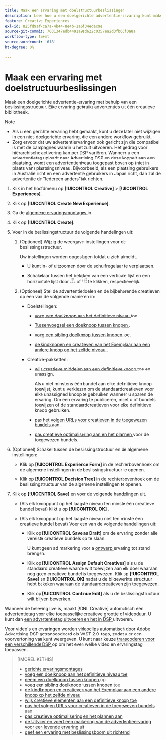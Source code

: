 ```yaml
---
title: Maak een ervaring met doelstructuurbeslissingen
description: Leer hoe u een doelgerichte advertentie-ervaring kunt maken met behulp van een beslissingsstructuur.
feature: Creative Experiences
exl-id: 825fd9af-ca7a-4b44-8e4b-1a6f34edac9e
source-git-commit: 7031347edb4491a91d622c0357ea2d3fb63f0a8a
workflow-type: tm+mt
source-wordcount: '618'
ht-degree: 0%

---
```


# Maak een ervaring met doelstructuurbeslissingen

Maak een doelgerichte advertentie-ervaring met behulp van een beslissingsstructuur. Elke ervaring gebruikt advertenties uit één creatieve bibliotheek.

>[!NOTE]
>
>* Als u een gerichte ervaring hebt gemaakt, kunt u deze later niet wijzigen in een niet-doelgerichte ervaring, die een andere workflow gebruikt.
>* Zorg ervoor dat uw advertentiervaringen ook gericht zijn die compatibel is met de campagnes waarin u het zult uitvoeren. Het gedrag voor hiërarchische activering kan per DSP variëren. Wanneer u een advertentietag uploadt naar Advertising DSP en deze koppelt aan een plaatsing, wordt een advertentieniveau toegepast boven op (niet in plaats van) plaatsingsniveau. Bijvoorbeeld, als een plaatsing gebruikers in Australië richt en een advertentie gebruikers in Japan richt, dan zal de advertentie de &quot;Iedereen anders&quot;tak richten.

1. Klik in het hoofdmenu op **[!UICONTROL Creative]** > **[!UICONTROL Experiences]** .

1. Klik op **[!UICONTROL Create New Experience]**.

1. Ga de [ algemene ervaringsmontages ](experience-settings-targeting.md) in.

1. Klik op **[!UICONTROL Create]**.

1. Voer in de beslissingstructuur de volgende handelingen uit:

   1. (Optioneel) Wijzig de weergave-instellingen voor de beslissingsstructuur.

      Uw instellingen worden opgeslagen totdat u zich afmeldt.

      * U kunt in- of uitzoomen door de schuifregelaar te verplaatsen.

      * Schakelaar tussen het bekijken van een verticale lijst en een horizontale lijst door ![ Mening als Verticale Boom ](/help/creative/assets/tree-vertical.png " Mening als Verticale Boom ") of ![Weergeven als horizontale structuur](/help/creative/assets/tree-horizontal.png "Weergeven als horizontale structuur") te klikken, respectievelijk.

   1. (Optioneel) Stel de advertentiedoelen en de bijbehorende creatieven op een van de volgende manieren in:

      * Doelstellingen:

         * [ voeg een doelknoop aan het definitieve niveau ](experience-target-node-add-final.md) toe.

         * [ Tussenvoegsel een doelknoop tussen knopen ](experience-target-node-add-inner.md).

         * [ voeg een sibling doelknoop tussen knopen ](experience-target-node-add-sibling.md) toe.

         * [ de kindknopen en creatieven van het Exemplaar aan een andere knoop op het zelfde niveau ](experience-target-node-copy.md).

      * Creative-pakketten:

         * [ wijs creatieve middelen aan een definitieve knoop ](experience-assign-creative-bundles.md) toe en unassign.

           Als u niet minstens één bundel aan elke definitieve knoop toewijst, kunt u verkiezen om de standaardcreatieven voor elke unassigned knoop te gebruiken wanneer u sparen de ervaring. Om een ervaring te publiceren, moet u of bundels toewijzen of de standaardcreatieven voor elke definitieve knoop gebruiken.

         * [ pas het volgen URLs voor creatieven in de toegewezen bundels ](experience-tracking-urls-targeting.md) aan.

         * [ pas creatieve optimalisering aan en het plannen ](experience-optimization-scheduling-targeting.md) voor de toegewezen bundels.

1. (Optioneel) Schakel tussen de beslissingstructuur en de algemene instellingen:

   * Klik op **[!UICONTROL Experience Form]** in de rechterbovenhoek om de algemene instellingen in de beslissingstructuur te openen.

   * Klik op **[!UICONTROL Decision Tree]** in de rechterbovenhoek om de beslissingstructuur van de algemene instellingen te openen.

1. Klik op **[!UICONTROL Save]** en voer de volgende handelingen uit.

   * (Als elk knooppunt op het laagste niveau ten minste één creatieve bundel bevat) klikt u op **[!UICONTROL OK]** .

   * (Als elk knooppunt op het laagste niveau niet ten minste één creatieve bundel bevat) Voer een van de volgende handelingen uit:

      * Klik op **[!UICONTROL Save as Draft]** om de ervaring zonder alle vereiste creatieve bundels op te slaan.

        U kunt geen ad markering voor a [ ontwerp ](experience-about.md#experience-statuses) ervaring tot stand brengen.

      * Klik op **[!UICONTROL Assign Default Creatives]** als u de standaard creatieve waarde wilt toewijzen aan elk doel waaraan nog geen creatieve bundel is toegewezen. Klik op **[!UICONTROL Save]** en **[!UICONTROL OK]** nadat u de bijgewerkte structuur hebt bekeken waaraan de standaardcreatieven zijn toegewezen.

      * Klik op **[!UICONTROL Continue Edit]** als u de beslissingstructuur wilt blijven bewerken.

Wanneer de beleving live is, maakt [!DNL Creative] automatisch één advertentietag voor elke toepasselijke creatieve grootte of videoduur. U kunt dan [ een advertentietag uitvoeren en het in DSP ](/help/creative/experiences/experience-tag-export.md) uitvoeren.

Voor video&#39;s en ervaringen worden videoclips automatisch door Adobe Advertising DSP getranscodeerd als VAST 2.0-tags, zodat u er een voorvertoning van kunt weergeven. U kunt naar keuze [ transcoderen voor een verschillende DSP ](experience-tag-video-transcoding.md) op om het even welke video en ervaringstag toepassen.

>[!MORELIKETHIS]
>
>* [ gerichte ervaringsmontages ](experience-settings-targeting.md)
>* [ voeg een doelknoop aan het definitieve niveau toe ](experience-target-node-add-final.md)
>* [ neem een doelknoop tussen knopen ](experience-target-node-add-inner.md) op
>* [ voeg een sibling doelknoop tussen knopen ](experience-target-node-add-sibling.md) toe
>* [ de kindknopen en creatieven van het Exemplaar aan een andere knoop op het zelfde niveau ](experience-target-node-copy.md)
>* [ wijs creatieve elementen aan een definitieve knoop toe ](experience-assign-creative-bundles.md)
>* [ pas het volgen URLs voor creatieven in de toegewezen bundels ](experience-tracking-urls-targeting.md) aan
>* [ pas creatieve optimalisering en het plannen aan ](experience-optimization-scheduling-targeting.md)
>* [ de Uitvoer en voert een markering van de advertentieervaring voor een levende ervaring uit ](/help/creative/experiences/experience-tag-export.md)
>* [ geef een ervaring met beslissingsboom uit richtend ](experience-edit-targeting.md)
